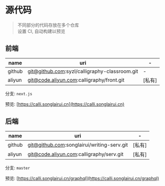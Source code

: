 # 源代码

> 不同部分的代码存放在多个仓库  
> 设置 CI, 自动构建以预览

## 前端

| name   | uri                                           | -      |
| ------ | --------------------------------------------- | ------ |
| github | git@github.com:syzl/calligraphy-classroom.git | -      |
| aliyun | git@code.aliyun.com:calligraphy/front.git     | [私有] |

分支: `next.js`

预览: [https://calli.songlairui.cn](https://calli.songlairui.cn)

## 后端

| name   | uri                                        | -      |
| ------ | ------------------------------------------ | ------ |
| github | git@github.com:songlairui/writing-serv.git | [私有] |
| aliyun | git@code.aliyun.com:calligraphy/serv.git   | [私有] |

分支: `master`

预览: [https://calli.songlairui.cn/graphql](https://calli.songlairui.cn/graphql)
